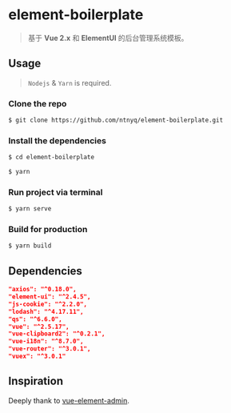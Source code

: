 # element-boilerplate

> 基于 **Vue 2.x** 和 **ElementUI** 的后台管理系统模板。

## Usage

> `Nodejs` & `Yarn` is required.

### Clone the repo

``` bash
$ git clone https://github.com/ntnyq/element-boilerplate.git
```

### Install the dependencies

``` bash
$ cd element-boilerplate

$ yarn
```

### Run project via terminal

``` bash
$ yarn serve
```

### Build for production

``` bash
$ yarn build
```

## Dependencies

``` json
"axios": "^0.18.0",
"element-ui": "^2.4.5",
"js-cookie": "^2.2.0",
"lodash": "^4.17.11",
"qs": "^6.6.0",
"vue": "^2.5.17",
"vue-clipboard2": "^0.2.1",
"vue-i18n": "^8.7.0",
"vue-router": "^3.0.1",
"vuex": "^3.0.1"
```

## Inspiration

Deeply thank to [vue-element-admin](https://github.com/PanJiaChen/vue-element-admin).

